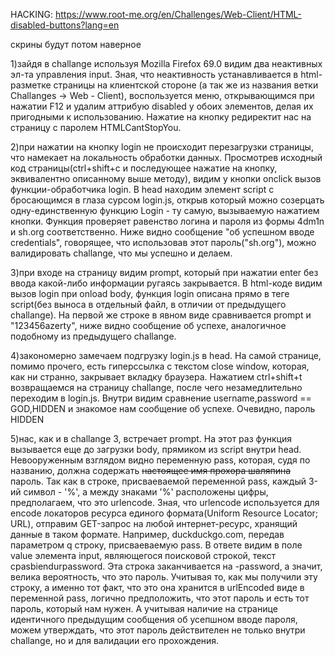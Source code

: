 HACKING:
https://www.root-me.org/en/Challenges/Web-Client/HTML-disabled-buttons?lang=en

скрины будут потом
наверное

1)зайдя в challange используя Mozilla Firefox 69.0 видим два неактивных эл-та управления input. Зная, что неактивность устанавливается в html-разметке страницы на клиентской стороне (а так же из названия ветки Challanges -> Web - Client), воспользуется меню, открывающимся при нажатии F12 и удалим аттрибую disabled у обоих элементов, делая их пригодными к использованию. Нажатие на кнопку редиректит нас на страницу с паролем HTMLCantStopYou.

2)при нажатии на кнопку login не происходит перезагрузки страницы, что намекает на локальность обработки данных. Просмотрев исходный код страницы(ctrl+shift+c и последующее нажатие на кнопку, эквивалентно описанному выше методу), видим у кнопки onclick вызов функции-обработчика login. В head находим элемент script с бросающимся в глаза сурсом login.js, открыв который можно созерцать одну-единственную функцию Login - ту самую, вызываемую нажатием кнопки. Функция проверяет равенство логина и пароля из формы 4dm1n и sh.org соответственно. Ниже видно сообщение "об успешном вводе credentials", говорящее, что использовав этот пароль("sh.org"), можно валидировать challange, что мы успешно и делаем.

3)при входе на страницу видим prompt, который при нажатии enter без ввода какой-либо информации ругаясь закрывается. В html-коде видим вызов login при onload body, функция login описана прямо в теге script(без выноса в отдельный файл, в отличии от предыдущего challange). На первой же строке в явном виде сравнивается prompt и "123456azerty", ниже видно сообщение об успехе, аналогичное подобному из предыдущего challange.

4)закономерно замечаем подгрузку login.js в head. На самой странице, помимо прочего, есть гиперссылка с текстом close window, которая, как ни странно, закрывает вкладку браузера. Нажатием ctrl+shift+t возвращаемся на страницу challange, после чего незамедлительно переходим в login.js. Внутри видим сравнение username,password == GOD,HIDDEN и знакомое нам сообщение об успехе. Очевидно, пароль HIDDEN

5)нас, как и в challange 3, встречает prompt. На этот раз функция вызывается еще до загрузки body, прямиком из script внутри head. Невооруженным взглядом видно переменную pass, которая, судя по названию, должна содержать ~~настоящее имя прохора шаляпина~~ пароль. Так как в строке, присваеваемой переменной pass, каждый 3-ий символ - '%', а между знаками '%' расположены цифры, предполагаем, что это urlencode. Зная, что urlencode используется для encode локаторов ресурса единого формата(Uniform Resource Locator; URL), отправим GET-запрос на любой интернет-ресурс, хранящий данные в таком формате. Например, duckduckgo.com, передав параметром q строку, присваеваемую pass. В ответе видим в поле value элемента input, являющегося поисковой строкой, текст cpasbiendurpassword. Эта строка заканчивается на -password, а значит, велика вероятность, что это пароль. Учитывая то, как мы получили эту строку, а именно тот факт, что это она хранится в urlEncoded виде в переменной pass, логично предположить, что этот пароль и есть тот пароль, который нам нужен. А учитывая наличие на странице идентичного предыдущим сообщения об усепшном вводе пароля, можем утверждать, что этот пароль действителен не только внутри challange, но и для валидации его прохождения.
